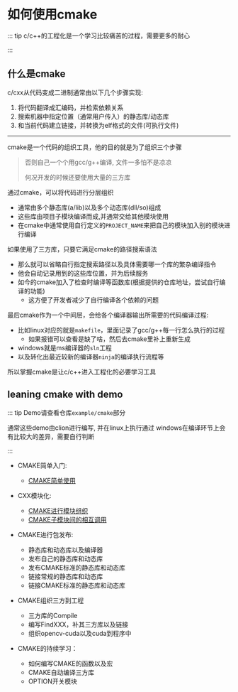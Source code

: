 

# 如何使用cmake

::: tip
c/c++的工程化是一个学习比较痛苦的过程，需要更多的耐心

:::

## 什么是cmake
c/cxx从代码变成二进制通常由以下几个步骤实现:
1. 将代码翻译成汇编码，并检索依赖关系
2. 搜索机器中指定位置（通常用户传入）的静态库/动态库
3. 和当前代码建立链接，并转换为elf格式的文件(可执行文件)

---

cmake是一个代码的组织工具，他的目的就是为了组织三个步骤
> 否则自己一个个用gcc/g++编译, 文件一多怕不是凉凉
>
> 何况开发的时候还要使用大量的三方库

通过cmake，可以将代码进行分层组织
- 通常由多个静态库(a/lib)以及多个动态库(dll/so)组成
- 这些库由项目子模块编译而成,并通常交给其他模块使用
- 在cmake中通常使用自行定义的`PROJECT_NAME`来把自己的模块加入别的模块进行编译

如果使用了三方库，只要它满足cmake的路径搜索语法
- 那么就可以省略自行指定搜索路径以及具体需要哪一个库的繁杂编译指令
- 他会自动记录用到的这些库位置，并为后续服务
- 如今的cmake加入了检查时编译等函数库(根据提供的仓库地址，尝试自行编译的功能)
  - 这方便了开发者减少了自行编译各个依赖的问题


最后cmake作为一个中间层，会给各个编译器输出所需要的代码编译过程:
- 比如linux对应的就是`makefile`，里面记录了gcc/g++每一行怎么执行的过程
  - 如果报错可以查看是缺了啥，然后去cmake里补上重新生成
- windows就是ms编译器的`sln`工程
- 以及转化出最近较新的编译器`ninja`的编译执行流程等

所以掌握cmake是让c/c++进入工程化的必要学习工具


## leaning cmake with demo

::: tip
Demo请查看仓库`example/cmake`部分

通常这些demo由clion进行编写, 并在linux上执行通过
windows在编译环节上会有比较大的差异，需要自行判断

:::

- CMAKE简单入门:
  - [CMAKE简单使用](./SimpleUse.md)


- CXX模块化:
  - [CMAKE进行模块组织](./SimpleLib.md)
  - [CMAKE子模块间的相互调用](./SimpleLibInteract.md)

- CMAKE进行包发布:
  - 静态库和动态库以及编译器
  - 发布自己的静态库和动态库
  - 发布CMAKE标准的静态库和动态库
  - 链接常规的静态库和动态库
  - 链接CMAKE标准的静态库和动态库
- CMAKE组织三方到工程
  - 三方库的Compile
  - 编写FindXXX，补其三方库以及链接
  - 组织opencv-cuda以及cuda到程序中
- CMAKE的持续学习：
  - 如何编写CMAKE的函数以及宏
  - CMAKE自动编译三方库
  - OPTION开关模块
